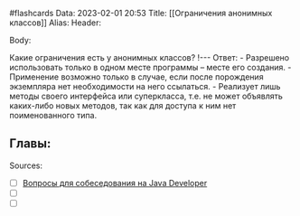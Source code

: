 #flashcards
Data: 2023-02-01 20:53
Title: [[Ограничения анонимных классов]]
Alias:
Header:



Body:


Какие ограничения есть у анонимных классов?
!---
Ответ:
	- Разрешено использовать только в одном месте программы – месте его создания.
	- Применение возможно только в случае, если после порождения экземпляра нет необходимости на него ссылаться.
	- Реализует лишь методы своего интерфейса или суперкласса, т.е. не может объявлять каких-либо новых методов, так как для доступа к ним нет поименованного типа.
<!--SR:!2023-03-13,3,150-->




Главы:
-


Sources:
- [ ] [Вопросы для собеседования на Java Developer](https://github.com/enhorse/java-interview/blob/master/README.md#%D0%9E%D0%9E%D0%9F)
- [ ] []()
- [ ] []()
